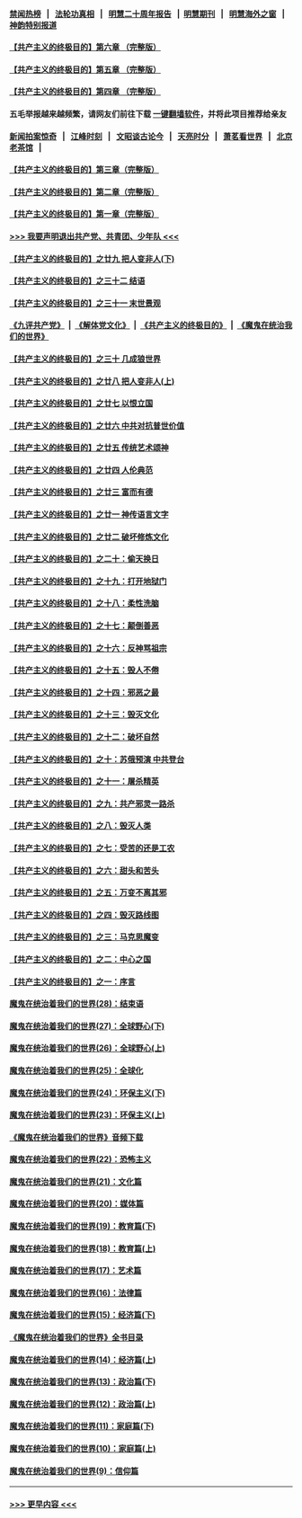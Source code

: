 #### [禁闻热榜](热点新闻.md?=0)  &nbsp;&nbsp;|&nbsp;&nbsp; [法轮功真相](https://github.com/gfw-breaker/truth/blob/master/README.md?=0) &nbsp;&nbsp;|&nbsp;&nbsp; [明慧二十周年报告](https://github.com/gfw-breaker/mh-reports/blob/master/README.md?=0) &nbsp;&nbsp;|&nbsp;&nbsp;[明慧期刊](https://github.com/gfw-breaker/mh-qikan) &nbsp;&nbsp;|&nbsp;&nbsp; [明慧海外之窗](https://github.com/gfw-breaker/mh-news/blob/master/README.md?=0) &nbsp;&nbsp;|&nbsp;&nbsp; [神韵特别报道](https://github.com/gfw-breaker/mh-news/blob/master/shenyun.md?=0)
#### [【共产主义的终极目的】第六章 （完整版）](../pages/nsc422/n11428913.md?t=03050431) 
#### [【共产主义的终极目的】第五章 （完整版）](../pages/nsc422/n11428912.md?t=03050431) 
#### [【共产主义的终极目的】第四章 （完整版）](../pages/nsc422/n11428907.md?t=03050431) 
#### 五毛举报越来越频繁，请网友们前往下载 [一键翻墙软件](https://github.com/gfw-breaker/ssr-accounts)，并将此项目推荐给亲友
#### [新闻拍案惊奇](https://github.com/gfw-breaker/banned-news/blob/master/pages/link4.md) &nbsp;&nbsp;|&nbsp;&nbsp; [江峰时刻](https://github.com/gfw-breaker/banned-news/blob/master/pages/link4.md) &nbsp;&nbsp;|&nbsp;&nbsp; [文昭谈古论今](https://github.com/gfw-breaker/banned-news/blob/master/pages/link4.md) &nbsp;&nbsp;|&nbsp;&nbsp; [天亮时分](https://github.com/gfw-breaker/banned-news/blob/master/pages/link4.md) &nbsp;&nbsp;|&nbsp;&nbsp; [萧茗看世界](https://github.com/gfw-breaker/banned-news/blob/master/pages/link4.md) &nbsp;&nbsp;|&nbsp;&nbsp; [北京老茶馆](https://github.com/gfw-breaker/banned-news/blob/master/pages/link4.md) &nbsp;&nbsp;|&nbsp;&nbsp; 
#### [【共产主义的终极目的】第三章（完整版）](../pages/nsc422/n11428848.md?t=03050431) 
#### [【共产主义的终极目的】第二章（完整版）](../pages/nsc422/n11428831.md?t=03050431) 
#### [【共产主义的终极目的】第一章（完整版）](../pages/nsc422/n11417651.md?t=03050431) 
#### [>>> 我要声明退出共产党、共青团、少年队 <<<](https://github.com/begood0513/goodnews/blob/master/quit/letter.md) 
#### [【共产主义的终极目的】之廿九 把人变非人(下)](../pages/nsc422/n11344140.md?t=03050431) 
#### [【共产主义的终极目的】之三十二 结语](../pages/nsc422/n11360535.md?t=03050431) 
#### [【共产主义的终极目的】之三十一 末世景观](../pages/nsc422/n11351129.md?t=03050431) 
#### [《九评共产党》](https://github.com/begood0513/9ping.md/blob/master/README.md) &nbsp;|&nbsp; [《解体党文化》](../../../../jtdwh.md/blob/master/README.md)  &nbsp;|&nbsp; [《共产主义的终极目的》](../../../../gczydzjmd.md/blob/master/README.md) &nbsp;|&nbsp; [《魔鬼在统治我们的世界》](../../../../mgztzwmdsj.md/blob/master/README.md) 
#### [【共产主义的终极目的】之三十 几成狼世界](../pages/nsc422/n11348280.md?t=03050431) 
#### [【共产主义的终极目的】之廿八 把人变非人(上)](../pages/nsc422/n11340492.md?t=03050431) 
#### [【共产主义的终极目的】之廿七 以恨立国](../pages/nsc422/n11336944.md?t=03050431) 
#### [【共产主义的终极目的】之廿六 中共对抗普世价值](../pages/nsc422/n11324785.md?t=03050431) 
#### [【共产主义的终极目的】之廿五 传统艺术颂神](../pages/nsc422/n11296396.md?t=03050431) 
#### [【共产主义的终极目的】之廿四 人伦典范](../pages/nsc422/n11296397.md?t=03050431) 
#### [【共产主义的终极目的】之廿三 富而有德](../pages/nsc422/n11283598.md?t=03050431) 
#### [【共产主义的终极目的】之廿一 神传语言文字](../pages/nsc422/n11263265.md?t=03050431) 
#### [【共产主义的终极目的】之廿二 破坏修炼文化](../pages/nsc422/n11245728.md?t=03050431) 
#### [【共产主义的终极目的】之二十：偷天换日](../pages/nsc422/n11238846.md?t=03050431) 
#### [【共产主义的终极目的】之十九：打开地狱门](../pages/nsc422/n11206376.md?t=03050431) 
#### [【共产主义的终极目的】之十八：柔性洗脑](../pages/nsc422/n11199994.md?t=03050431) 
#### [【共产主义的终极目的】之十七：颠倒善恶](../pages/nsc422/n11179782.md?t=03050431) 
#### [【共产主义的终极目的】之十六：反神骂祖宗](../pages/nsc422/n11166798.md?t=03050431) 
#### [【共产主义的终极目的】之十五：毁人不倦](../pages/nsc422/n11166792.md?t=03050431) 
#### [【共产主义的终极目的】之十四：邪恶之最](../pages/nsc422/n11150249.md?t=03050431) 
#### [【共产主义的终极目的】之十三：毁灭文化](../pages/nsc422/n11135227.md?t=03050431) 
#### [【共产主义的终极目的】之十二：破坏自然](../pages/nsc422/n11135214.md?t=03050431) 
#### [【共产主义的终极目的】之十：苏俄预演 中共登台](../pages/nsc422/n11118424.md?t=03050431) 
#### [【共产主义的终极目的】之十一：屠杀精英](../pages/nsc422/n11118442.md?t=03050431) 
#### [【共产主义的终极目的】之九：共产邪灵一路杀](../pages/nsc422/n11114139.md?t=03050431) 
#### [【共产主义的终极目的】之八：毁灭人类](../pages/nsc422/n11108503.md?t=03050431) 
#### [【共产主义的终极目的】之七：受苦的还是工农](../pages/nsc422/n11101809.md?t=03050431) 
#### [【共产主义的终极目的】之六：甜头和苦头](../pages/nsc422/n11096971.md?t=03050431) 
#### [【共产主义的终极目的】之五：万变不离其邪](../pages/nsc422/n11091285.md?t=03050431) 
#### [【共产主义的终极目的】之四：毁灭路线图](../pages/nsc422/n11086284.md?t=03050431) 
#### [【共产主义的终极目的】之三：马克思魔变](../pages/nsc422/n11061941.md?t=03050431) 
#### [【共产主义的终极目的】之二：中心之国](../pages/nsc422/n11047728.md?t=03050431) 
#### [【共产主义的终极目的】之一：序言](../pages/nsc422/n11086077.md?t=03050431) 
#### [魔鬼在统治着我们的世界(28)：结束语](../pages/nsc422/n10936246.md?t=03050431) 
#### [魔鬼在统治着我们的世界(27)：全球野心(下)](../pages/nsc422/n10928319.md?t=03050431) 
#### [魔鬼在统治着我们的世界(26)：全球野心(上)](../pages/nsc422/n10900318.md?t=03050431) 
#### [魔鬼在统治着我们的世界(25)：全球化](../pages/nsc422/n10788205.md?t=03050431) 
#### [魔鬼在统治着我们的世界(24)：环保主义(下)](../pages/nsc422/n10695307.md?t=03050431) 
#### [魔鬼在统治着我们的世界(23)：环保主义(上)](../pages/nsc422/n10688613.md?t=03050431) 
#### [《魔鬼在统治着我们的世界》音频下载](../pages/nsc422/n10635553.md?t=03050431) 
#### [魔鬼在统治着我们的世界(22)：恐怖主义](../pages/nsc422/n10614727.md?t=03050431) 
#### [魔鬼在统治着我们的世界(21)：文化篇](../pages/nsc422/n10597706.md?t=03050431) 
#### [魔鬼在统治着我们的世界(20)：媒体篇](../pages/nsc422/n10586579.md?t=03050431) 
#### [魔鬼在统治着我们的世界(19)：教育篇(下)](../pages/nsc422/n10564808.md?t=03050431) 
#### [魔鬼在统治着我们的世界(18)：教育篇(上)](../pages/nsc422/n10526970.md?t=03050431) 
#### [魔鬼在统治着我们的世界(17)：艺术篇](../pages/nsc422/n10499093.md?t=03050431) 
#### [魔鬼在统治着我们的世界(16)：法律篇](../pages/nsc422/n10485969.md?t=03050431) 
#### [魔鬼在统治着我们的世界(15)：经济篇(下)](../pages/nsc422/n10469975.md?t=03050431) 
#### [《魔鬼在统治着我们的世界》全书目录](../pages/nsc422/n10464261.md?t=03050431) 
#### [魔鬼在统治着我们的世界(14)：经济篇(上)](../pages/nsc422/n10457370.md?t=03050431) 
#### [魔鬼在统治着我们的世界(13)：政治篇(下)](../pages/nsc422/n10448270.md?t=03050431) 
#### [魔鬼在统治着我们的世界(12)：政治篇(上)](../pages/nsc422/n10444576.md?t=03050431) 
#### [魔鬼在统治着我们的世界(11)：家庭篇(下)](../pages/nsc422/n10440961.md?t=03050431) 
#### [魔鬼在统治着我们的世界(10)：家庭篇(上)](../pages/nsc422/n10435448.md?t=03050431) 
#### [魔鬼在统治着我们的世界(9)：信仰篇](../pages/nsc422/n10432159.md?t=03050431) 

----
#### [ >>> 更早内容 <<< ](../indexes/nsc422-earlier.md)
